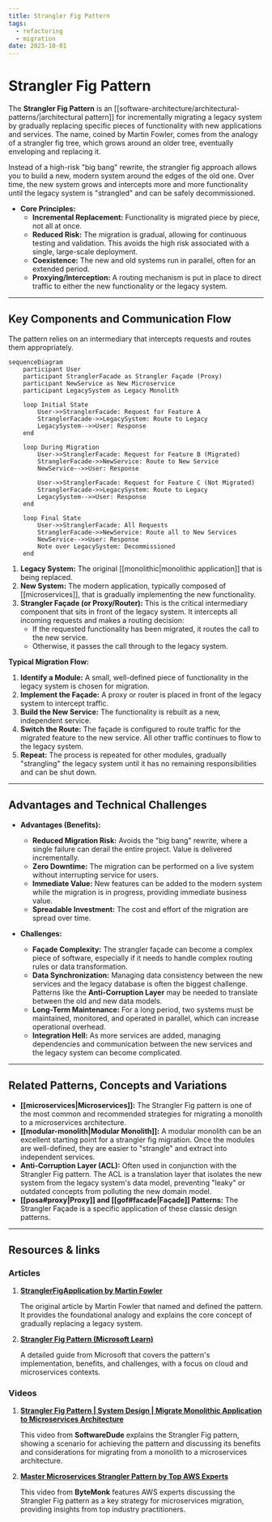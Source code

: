 ```yaml
---
title: Strangler Fig Pattern
tags:
  - refactoring
  - migration
date: 2025-10-01
---
```

# Strangler Fig Pattern

The **Strangler Fig Pattern** is an [[software-architecture/architectural-patterns/|architectural pattern]] for incrementally migrating a legacy system by gradually replacing specific pieces of functionality with new applications and services. The name, coined by Martin Fowler, comes from the analogy of a strangler fig tree, which grows around an older tree, eventually enveloping and replacing it.

Instead of a high-risk "big bang" rewrite, the strangler fig approach allows you to build a new, modern system around the edges of the old one. Over time, the new system grows and intercepts more and more functionality until the legacy system is "strangled" and can be safely decommissioned.

* **Core Principles:**
    * **Incremental Replacement:** Functionality is migrated piece by piece, not all at once.
    * **Reduced Risk:** The migration is gradual, allowing for continuous testing and validation. This avoids the high risk associated with a single, large-scale deployment.
    * **Coexistence:** The new and old systems run in parallel, often for an extended period.
    * **Proxying/Interception:** A routing mechanism is put in place to direct traffic to either the new functionality or the legacy system.

---

## Key Components and Communication Flow

The pattern relies on an intermediary that intercepts requests and routes them appropriately.

```mermaid
sequenceDiagram
    participant User
    participant StranglerFacade as Strangler Façade (Proxy)
    participant NewService as New Microservice
    participant LegacySystem as Legacy Monolith

    loop Initial State
        User->>StranglerFacade: Request for Feature A
        StranglerFacade->>LegacySystem: Route to Legacy
        LegacySystem-->>User: Response
    end

    loop During Migration
        User->>StranglerFacade: Request for Feature B (Migrated)
        StranglerFacade->>NewService: Route to New Service
        NewService-->>User: Response

        User->>StranglerFacade: Request for Feature C (Not Migrated)
        StranglerFacade->>LegacySystem: Route to Legacy
        LegacySystem-->>User: Response
    end

    loop Final State
        User->>StranglerFacade: All Requests
        StranglerFacade->>NewService: Route all to New Services
        NewService-->>User: Response
        Note over LegacySystem: Decommissioned
    end
```

1.  **Legacy System:** The original [[monolithic|monolithic application]] that is being replaced.
2.  **New System:** The modern application, typically composed of [[microservices]], that is gradually implementing the new functionality.
3.  **Strangler Façade (or Proxy/Router):** This is the critical intermediary component that sits in front of the legacy system. It intercepts all incoming requests and makes a routing decision:
    *   If the requested functionality has been migrated, it routes the call to the new service.
    *   Otherwise, it passes the call through to the legacy system.

**Typical Migration Flow:**
1.  **Identify a Module:** A small, well-defined piece of functionality in the legacy system is chosen for migration.
2.  **Implement the Façade:** A proxy or router is placed in front of the legacy system to intercept traffic.
3.  **Build the New Service:** The functionality is rebuilt as a new, independent service.
4.  **Switch the Route:** The façade is configured to route traffic for the migrated feature to the new service. All other traffic continues to flow to the legacy system.
5.  **Repeat:** The process is repeated for other modules, gradually "strangling" the legacy system until it has no remaining responsibilities and can be shut down.

---

## Advantages and Technical Challenges

* **Advantages (Benefits):**
    * **Reduced Migration Risk:** Avoids the "big bang" rewrite, where a single failure can derail the entire project. Value is delivered incrementally.
    * **Zero Downtime:** The migration can be performed on a live system without interrupting service for users.
    * **Immediate Value:** New features can be added to the modern system while the migration is in progress, providing immediate business value.
    * **Spreadable Investment:** The cost and effort of the migration are spread over time.

* **Challenges:**
    * **Façade Complexity:** The strangler façade can become a complex piece of software, especially if it needs to handle complex routing rules or data transformation.
    * **Data Synchronization:** Managing data consistency between the new services and the legacy database is often the biggest challenge. Patterns like the **Anti-Corruption Layer** may be needed to translate between the old and new data models.
    * **Long-Term Maintenance:** For a long period, two systems must be maintained, monitored, and operated in parallel, which can increase operational overhead.
    * **Integration Hell:** As more services are added, managing dependencies and communication between the new services and the legacy system can become complicated.

---

## Related Patterns, Concepts and Variations

*   **[[microservices|Microservices]]:** The Strangler Fig pattern is one of the most common and recommended strategies for migrating a monolith to a microservices architecture.
*   **[[modular-monolith|Modular Monolith]]:** A modular monolith can be an excellent starting point for a strangler fig migration. Once the modules are well-defined, they are easier to "strangle" and extract into independent services.
*   **Anti-Corruption Layer (ACL):** Often used in conjunction with the Strangler Fig pattern. The ACL is a translation layer that isolates the new system from the legacy system's data model, preventing "leaky" or outdated concepts from polluting the new domain model.
*   **[[posa#proxy|Proxy]] and [[gof#facade|Façade]] Patterns:** The Strangler Façade is a specific application of these classic design patterns.

---

## **Resources & links**

### **Articles**

1.  **[StranglerFigApplication by Martin Fowler](https://martinfowler.com/bliki/StranglerFigApplication.html)**

    The original article by Martin Fowler that named and defined the pattern. It provides the foundational analogy and explains the core concept of gradually replacing a legacy system.

2.  **[Strangler Fig Pattern (Microsoft Learn)](https://learn.microsoft.com/en-us/azure/architecture/patterns/strangler-fig)**

    A detailed guide from Microsoft that covers the pattern's implementation, benefits, and challenges, with a focus on cloud and microservices contexts.

### **Videos**

1.  **[Strangler Fig Pattern | System Design | Migrate Monolithic Application to Microservices Architecture](https://www.youtube.com/watch?v=MV11JStATVE)**

    This video from **SoftwareDude** explains the Strangler Fig pattern, showing a scenario for achieving the pattern and discussing its benefits and considerations for migrating from a monolith to a microservices architecture.

2.  **[Master Microservices Strangler Pattern by Top AWS Experts](https://www.youtube.com/watch?v=DpuQ3-7e-rY)**

    This video from **ByteMonk** features AWS experts discussing the Strangler Fig pattern as a key strategy for microservices migration, providing insights from top industry practitioners.
